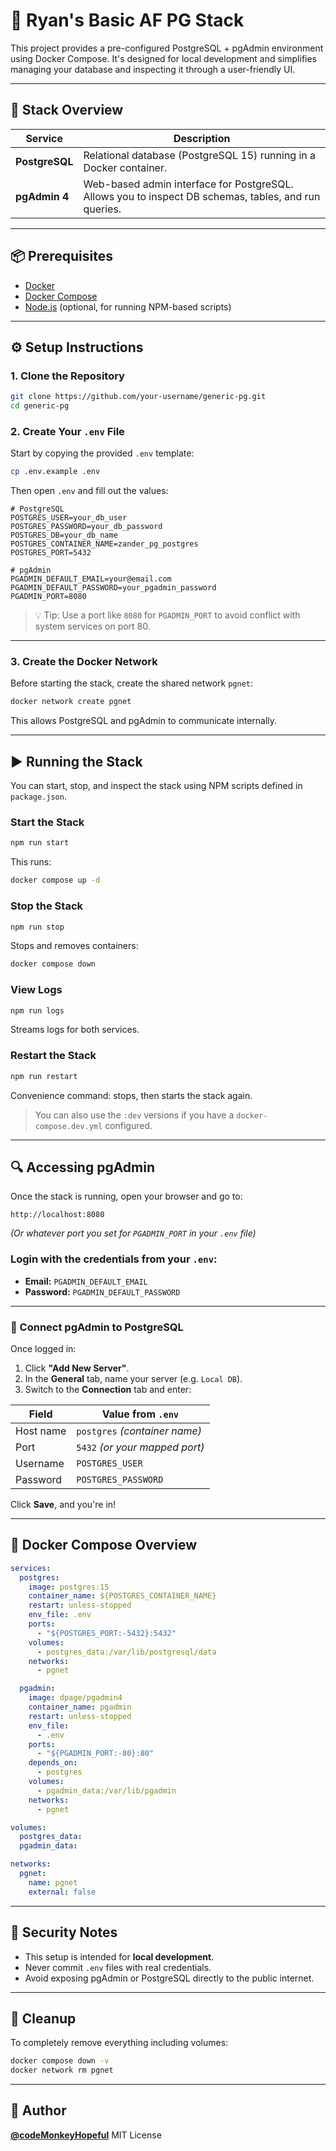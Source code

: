 # 🐘 Ryan's Basic AF PG Stack

This project provides a pre-configured PostgreSQL + pgAdmin environment using Docker Compose. It's designed for local development and simplifies managing your database and inspecting it through a user-friendly UI.

---

## 🧱 Stack Overview

| Service        | Description                                                                                          |
| -------------- | ---------------------------------------------------------------------------------------------------- |
| **PostgreSQL** | Relational database (PostgreSQL 15) running in a Docker container.                                   |
| **pgAdmin 4**  | Web-based admin interface for PostgreSQL. Allows you to inspect DB schemas, tables, and run queries. |

---

## 📦 Prerequisites

- [Docker](https://docs.docker.com/get-docker/)
- [Docker Compose](https://docs.docker.com/compose/)
- [Node.js](https://nodejs.org/) (optional, for running NPM-based scripts)

---

## ⚙️ Setup Instructions

### 1. Clone the Repository

```bash
git clone https://github.com/your-username/generic-pg.git
cd generic-pg
```

### 2. Create Your `.env` File

Start by copying the provided `.env` template:

```bash
cp .env.example .env
```

Then open `.env` and fill out the values:

```env
# PostgreSQL
POSTGRES_USER=your_db_user
POSTGRES_PASSWORD=your_db_password
POSTGRES_DB=your_db_name
POSTGRES_CONTAINER_NAME=zander_pg_postgres
POSTGRES_PORT=5432

# pgAdmin
PGADMIN_DEFAULT_EMAIL=your@email.com
PGADMIN_DEFAULT_PASSWORD=your_pgadmin_password
PGADMIN_PORT=8080
```

> 💡 Tip: Use a port like `8080` for `PGADMIN_PORT` to avoid conflict with system services on port 80.

---

### 3. Create the Docker Network

Before starting the stack, create the shared network `pgnet`:

```bash
docker network create pgnet
```

This allows PostgreSQL and pgAdmin to communicate internally.

---

## ▶️ Running the Stack

You can start, stop, and inspect the stack using NPM scripts defined in `package.json`.

### Start the Stack

```bash
npm run start
```

This runs:

```bash
docker compose up -d
```

### Stop the Stack

```bash
npm run stop
```

Stops and removes containers:

```bash
docker compose down
```

### View Logs

```bash
npm run logs
```

Streams logs for both services.

### Restart the Stack

```bash
npm run restart
```

Convenience command: stops, then starts the stack again.

> You can also use the `:dev` versions if you have a `docker-compose.dev.yml` configured.

---

## 🔍 Accessing pgAdmin

Once the stack is running, open your browser and go to:

```
http://localhost:8080
```

_(Or whatever port you set for `PGADMIN_PORT` in your `.env` file)_

### Login with the credentials from your `.env`:

- **Email:** `PGADMIN_DEFAULT_EMAIL`
- **Password:** `PGADMIN_DEFAULT_PASSWORD`

---

### 🔗 Connect pgAdmin to PostgreSQL

Once logged in:

1. Click **"Add New Server"**.
2. In the **General** tab, name your server (e.g. `Local DB`).
3. Switch to the **Connection** tab and enter:

| Field     | Value from `.env`              |
| --------- | ------------------------------ |
| Host name | `postgres` _(container name)_  |
| Port      | `5432` _(or your mapped port)_ |
| Username  | `POSTGRES_USER`                |
| Password  | `POSTGRES_PASSWORD`            |

Click **Save**, and you're in!

---

## 📂 Docker Compose Overview

```yaml
services:
  postgres:
    image: postgres:15
    container_name: ${POSTGRES_CONTAINER_NAME}
    restart: unless-stopped
    env_file: .env
    ports:
      - "${POSTGRES_PORT:-5432}:5432"
    volumes:
      - postgres_data:/var/lib/postgresql/data
    networks:
      - pgnet

  pgadmin:
    image: dpage/pgadmin4
    container_name: pgadmin
    restart: unless-stopped
    env_file:
      - .env
    ports:
      - "${PGADMIN_PORT:-80}:80"
    depends_on:
      - postgres
    volumes:
      - pgadmin_data:/var/lib/pgadmin
    networks:
      - pgnet

volumes:
  postgres_data:
  pgadmin_data:

networks:
  pgnet:
    name: pgnet
    external: false
```

---

## 🔐 Security Notes

- This setup is intended for **local development**.
- Never commit `.env` files with real credentials.
- Avoid exposing pgAdmin or PostgreSQL directly to the public internet.

---

## 🧼 Cleanup

To completely remove everything including volumes:

```bash
docker compose down -v
docker network rm pgnet
```

---

## 👤 Author

**[@codeMonkeyHopeful](https://github.com/codemonkeyhopeful)**
MIT License
